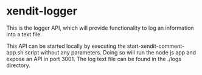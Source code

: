 # xendit-logger

This is the logger API, which will provide functionality to log an information into a text file.

This API can be started locally by executing the start-xendit-comment-app.sh script without any parameters. Doing so will run the node js app and expose an API in port 3001. The log text file can be found in the ./logs directory.
